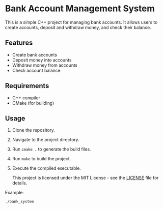 # Bank Account Management System

This is a simple C++ project for managing bank accounts. It allows users to create accounts, deposit and withdraw money, and check their balance.

## Features
- Create bank accounts
- Deposit money into accounts
- Withdraw money from accounts
- Check account balance

## Requirements
- C++ compiler
- CMake (for building)

## Usage
1. Clone the repository.
2. Navigate to the project directory.
3. Run `cmake .` to generate the build files.
4. Run `make` to build the project.
5. Execute the compiled executable.

   This project is licensed under the MIT License - see the [LICENSE](LICENSE) file for details.

Example:
```bash
./bank_system
